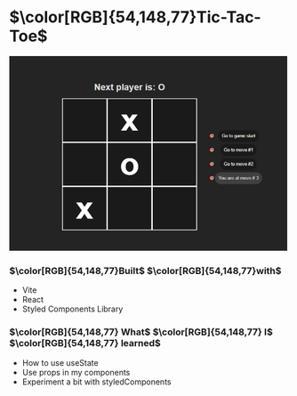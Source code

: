 # $\color[RGB]{54,148,77}Tic-Tac-Toe$

<kbd>
  <a href="https://tic-tac-vite-react.vercel.app">
    <img src="./assets/screenshot.png" width="500px" height="350px "alt="screenshot">
  </a>
</kbd>

### $\color[RGB]{54,148,77}Built$ $\color[RGB]{54,148,77}with$
- Vite
- React
- Styled Components Library

### $\color[RGB]{54,148,77} What$ $\color[RGB]{54,148,77} I$ $\color[RGB]{54,148,77} learned$
- How to use useState
- Use props in my components
- Experiment a bit with styledComponents
